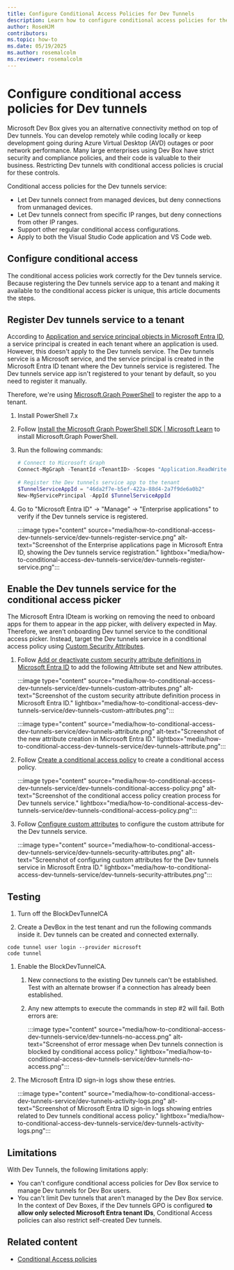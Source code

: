 ```yaml
---
title: Configure Conditional Access Policies for Dev Tunnels
description: Learn how to configure conditional access policies for the Dev tunnels service in Microsoft Entra ID to secure remote development environments and restrict access based on device management and IP ranges.
author: RoseHJM
contributors:
ms.topic: how-to
ms.date: 05/19/2025
ms.author: rosemalcolm
ms.reviewer: rosemalcolm
---
```


# Configure conditional access policies for Dev tunnels

Microsoft Dev Box gives you an alternative connectivity method on top of Dev tunnels. You can develop remotely while coding locally or keep development going during Azure Virtual Desktop (AVD) outages or poor network performance. Many large enterprises using Dev Box have strict security and compliance policies, and their code is valuable to their business. Restricting Dev tunnels with conditional access policies is crucial for these controls.

Conditional access policies for the Dev tunnels service:

- Let Dev tunnels connect from managed devices, but deny connections from unmanaged devices.
- Let Dev tunnels connect from specific IP ranges, but deny connections from other IP ranges.
- Support other regular conditional access configurations.
- Apply to both the Visual Studio Code application and VS Code web.

## Configure conditional access

The conditional access policies work correctly for the Dev tunnels service. Because registering the Dev tunnels service app to a tenant and making it available to the conditional access picker is unique, this article documents the steps.

## Register Dev tunnels service to a tenant

According to [Application and service principal objects in Microsoft Entra ID](/entra/identity-platform/app-objects-and-service-principals?tabs=browser), a service principal is created in each tenant where an application is used. However, this doesn't apply to the Dev tunnels service. The Dev tunnels service is a Microsoft service, and the service principal is created in the Microsoft Entra ID tenant where the Dev tunnels service is registered. The Dev tunnels service app isn't registered to your tenant by default, so you need to register it manually.

Therefore, we're using [Microsoft.Graph PowerShell](/powershell/module/microsoft.graph.authentication/connect-mggraph?view=graph-powershell-1.0&preserve-view=true) to register the app to a tenant.

1. Install PowerShell 7.x

1. Follow [Install the Microsoft Graph PowerShell SDK | Microsoft Learn](/powershell/microsoftgraph/installation?view=graph-powershell-1.0&preserve-view=true) to install Microsoft.Graph PowerShell.

1. Run the following commands:
    ```powershell
    # Connect to Microsoft Graph
    Connect-MgGraph -TenantId <TenantID> -Scopes "Application.ReadWrite.All"
  
    # Register the Dev tunnels service app to the tenant
    $TunnelServiceAppId = "46da2f7e-b5ef-422a-88d4-2a7f9de6a0b2"
    New-MgServicePrincipal -AppId $TunnelServiceAppId
    ```

1. Go to "Microsoft Entra ID" -> "Manage" -> "Enterprise applications" to verify if the Dev tunnels service is registered.

   :::image type="content" source="media/how-to-conditional-access-dev-tunnels-service/dev-tunnels-register-service.png" alt-text="Screenshot of the Enterprise applications page in Microsoft Entra ID, showing the Dev tunnels service registration." lightbox="media/how-to-conditional-access-dev-tunnels-service/dev-tunnels-register-service.png":::

## Enable the Dev tunnels service for the conditional access picker

The Microsoft Entra IDteam is working on removing the need to onboard apps for them to appear in the app picker, with delivery expected in May. Therefore, we aren't onboarding Dev tunnel service to the conditional access picker. Instead, target the Dev tunnels service in a conditional access policy using [Custom Security Attributes](/entra/identity/conditional-access/concept-filter-for-applications).

1. Follow [Add or deactivate custom security attribute definitions in Microsoft Entra ID](/entra/fundamentals/custom-security-attributes-add?tabs=ms-powershell) to add the following Attribute set and New attributes.

   :::image type="content" source="media/how-to-conditional-access-dev-tunnels-service/dev-tunnels-custom-attributes.png" alt-text="Screenshot of the custom security attribute definition process in Microsoft Entra ID." lightbox="media/how-to-conditional-access-dev-tunnels-service/dev-tunnels-custom-attributes.png":::

   :::image type="content" source="media/how-to-conditional-access-dev-tunnels-service/dev-tunnels-attribute.png" alt-text="Screenshot of the new attribute creation in Microsoft Entra ID." lightbox="media/how-to-conditional-access-dev-tunnels-service/dev-tunnels-attribute.png":::

1. Follow [Create a conditional access policy](/entra/identity/conditional-access/concept-filter-for-applications#create-a-conditional-access-policy) to create a conditional access policy.

   :::image type="content" source="media/how-to-conditional-access-dev-tunnels-service/dev-tunnels-conditional-access-policy.png" alt-text="Screenshot of the conditional access policy creation process for Dev tunnels service." lightbox="media/how-to-conditional-access-dev-tunnels-service/dev-tunnels-conditional-access-policy.png":::

1. Follow [Configure custom attributes](/entra/identity/conditional-access/concept-filter-for-applications#configure-custom-attributes) to configure the custom attribute for the Dev tunnels service.

   :::image type="content" source="media/how-to-conditional-access-dev-tunnels-service/dev-tunnels-security-attributes.png" alt-text="Screenshot of configuring custom attributes for the Dev tunnels service in Microsoft Entra ID." lightbox="media/how-to-conditional-access-dev-tunnels-service/dev-tunnels-security-attributes.png":::

## Testing

1. Turn off the BlockDevTunnelCA

1. Create a DevBox in the test tenant and run the following commands inside it. Dev tunnels can be created and connected externally.
```
code tunnel user login --provider microsoft
code tunnel
```

1. Enable the BlockDevTunnelCA.

    1. New connections to the existing Dev tunnels can't be established. Test with an alternate browser if a connection has already been established.

    1. Any new attempts to execute the commands in step #2 will fail. Both errors are:

       :::image type="content" source="media/how-to-conditional-access-dev-tunnels-service/dev-tunnels-no-access.png" alt-text="Screenshot of error message when Dev tunnels connection is blocked by conditional access policy." lightbox="media/how-to-conditional-access-dev-tunnels-service/dev-tunnels-no-access.png":::

1. The Microsoft Entra ID sign-in logs show these entries.

   :::image type="content" source="media/how-to-conditional-access-dev-tunnels-service/dev-tunnels-activity-logs.png" alt-text="Screenshot of Microsoft Entra ID sign-in logs showing entries related to Dev tunnels conditional access policy." lightbox="media/how-to-conditional-access-dev-tunnels-service/dev-tunnels-activity-logs.png":::

## Limitations

With Dev Tunnels, the following limitations apply:
- You can't configure conditional access policies for Dev Box service to manage Dev tunnels for Dev Box users.
- You can't limit Dev tunnels that aren't managed by the Dev Box service. In the context of Dev Boxes, if the Dev tunnels GPO is configured **to allow only selected Microsoft Entra tenant IDs**, Conditional Access policies can also restrict self-created Dev tunnels.

## Related content
- [Conditional Access policies](/entra/identity/conditional-access/concept-conditional-access-policies)